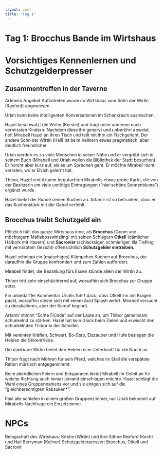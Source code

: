 ```yaml
---
layout: post
title: "Tag 1"
---
```


# Tag 1: Brocchus Bande im Wirtshaus

# Vorsichtiges Kennenlernen und Schutzgelderpresser

## Zusammentreffen in der Taverne

Artemirs Angebot Aufzutreten wurde im Wirtshaus vom Sohn der Wirtin (Raxford) abgewiesen.

Uriah kann keine intelligenten Konversationen im Schankraum ausmachen.

Hazel beschwatzt die Wirtin (Kerstie) und fragt unter anderem nach vermissten Kindern. Nachdem diese ihn genervt und unberührt abweist, holt Mirabell Hazel an ihren Tisch und teilt mit ihm ein Fischgericht. Der andere Sohn der Wirtin (Hall) ist beim Kellnern etwas pragmatisch, aber deutlich freundlicher.

Uriah werden es zu viele Menschen in seiner Nähe und er vergräbt sich in seinem Buch (Mirabell und Uriah wollen die Bibliothek der Stadt besuchen). Er horcht aber kurz auf, als es um Sprachen geht. Er möchte Mirabell nicht verraten, wo er Elvish gelernt hat.

Thibor, Hazel und Artamir begutachten Mirabells etwas grobe Karte, die von der Besitzerin um viele unnötige Eintragungen (”hier schöne Sonnenblume”) ergänzt wurde.

Hazel bietet der Runde seinen Kuchen an. Artamir ist so betrunken, dass er das Kuchenstück mit der Gabel verfehlt.

## Brocchus treibt Schutzgeld ein

Plötzlich hält das ganze Wirtshaus inne, als **Brocchus** (Gnom und möchtegern Mafiabosswinzling) mit seinen Schlägern **Otkell** (dämlicher Halbork mit Hauern) und **Sacrovier** (schlacksiger, schmieriger, lila Tiefling mit vernarbtem Gesicht) offensichtlich **Schutzgelder eintreiben.**

Hazel schnippt ein (matschiges) Klümpchen Kuchen auf Brocchus, der daraufhin die Gruppe konfrontiert und zum Zahlen auffordert.

Mirabell findet, die Bezahlung fürs Essen stünde allein der Wirtin zu.

Thibor tritt sehr einschüchternd auf, woraufhin sich Brocchus zur Gruppe setzt.

Ein unbedarfter Kommentar Uriahs führt dazu, dass Otkell ihn am Kragen packt, woraufhin dieser sich mit einem Acid Splash wehrt. Mirabell versucht zu deeskalieren, aber der Kampf beginnt.

Artamir stimmt “Echte Fründe” auf der Laute an, um Thibor gemeinsam schunkelnd zu stärken. Hazel hat kein Glück beim Zielen und erwischt den schunkelnden Thibor in der Schulter.

Mit vereinten Kräften, Schwert, Bo-Stab, Eiszauber und Hufe besiegen die Helden die Störenfriede.

Die dankbare Wirtin bietet den Helden eine Unterkunft für die Nacht an.

Thibor fragt nach Möhren für sein Pferd, welches im Stall die verspätete Ration mürrisch entgegennimmt.

Beim abendlichen Feiern und Entspannen bietet Mirabell ihr Geleit an für welche Richtung auch immer jemand einschlagen möchte. Hazel schlägt die Wahl eines Gruppennamens vor und sie einigen sich auf die “gleichberechtigten Rabauken*”.

Fast alle schlafen in einem großen Gruppenzimmer, nur Uriah bekommt auf Mirabells Nachfrage ein Einzelzimmer.

# NPCs

Belegschaft des Wirtshaus: Kirstie (Wirtin) und ihre Söhne Rexford (Koch) und Hall Berryman (Kellner)
Schutzgelderpresser: Brocchus, Otkell und Sacrovir
